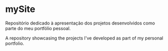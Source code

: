 # mySite
Repositório dedicado à apresentação dos projetos desenvolvidos como parte do meu portfólio pessoal. 

A repository showcasing the projects I've developed as part of my personal portfolio.

